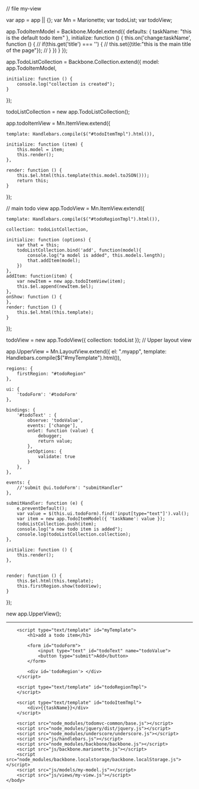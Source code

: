 // file my-view

var app = app || {};
var Mn = Marionette;
var todoList;
var todoView;

app.TodoItemModel = Backbone.Model.extend({
	defaults: {
		taskName: "this is the default todo item"
	},
	initialize: function () {
		this.on('change:taskName', function () {
			// if(this.get('title') === '') {
			// 	this.set({title:"this is the main title of the page"});
			// }
		})
	}
});

app.TodoListCollection = Backbone.Collection.extend({
	model: app.TodoItemModel,

	initialize: function () {
		console.log("collection is created");
	}
});



todoListCollection = new app.TodoListCollection();

app.todoItemView = Mn.ItemView.extend({
	
	template: Handlebars.compile($("#todoItemTmpl").html()),

	initialize: function (item) {
		this.model = item;
		this.render();
	},

	render: function () {
		this.$el.html(this.template(this.model.toJSON()));
		return this;
	}
});

// main todo view
app.TodoView = Mn.ItemView.extend({
	
	template: Handlebars.compile($("#todoRegionTmpl").html()),

	collection: todoListCollection,

	initialize: function (options) {		
		var that = this;
		todoListCollection.bind('add', function(model){
			console.log("a model is added", this.models.length);
			that.addItem(model);
		})
	},
	addItem: function(item) {
		var newItem = new app.todoItemView(item);
		this.$el.append(newItem.$el);
	},
	onShow: function () {
	},
	render: function () {
		this.$el.html(this.template);
	}
});

todoView = new app.TodoView({ collection: todoList });
// Upper layout view

app.UpperView = Mn.LayoutView.extend({
	el: ".myapp",
	template: Handlebars.compile($("#myTemplate").html()),

	regions: {
		firstRegion: "#todoRegion"
	},

	ui: {
		'todoForm': '#todoForm'
	},

	bindings: {
		'#todoText' : {
			observe: 'todoValue',
			events: ['change'],
			onSet: function (value) {
				debugger;
				return value;
			},
			setOptions: {
				validate: true
			}
		},
	},

	events: {
		//'submit @ui.todoForm': "submitHandler"
	},

	submitHandler: function (e) {
		e.preventDefault();
		var value = $(this.ui.todoForm).find('input[type="text"]').val();
		var item = new app.TodoItemModel({ 'taskName': value });
		todoListCollection.push(item);
		console.log("a new todo item is added");
		console.log(todoListCollection.collection);
	},

	initialize: function () {
		this.render();
	},


	render: function () {
		this.$el.html(this.template);
		this.firstRegion.show(todoView);
	}
});

new app.UpperView();


---------------------------------------------------
<!doctype html>
<html lang="en" data-framework="backbonejs">
	<head>
		<meta charset="utf-8">
		<title>example</title>
		<link rel="stylesheet" href="node_modules/todomvc-common/base.css">
		<link rel="stylesheet" href="node_modules/todomvc-app-css/index.css">
	</head>
	<body>
		<section class="myapp">
		</section>
		
		<script type="text/template" id="myTemplate">
			<h1>add a todo item</h1>

			<form id="todoForm">
				<input type="text" id="todoText" name="todoValue">
				<button type="submit">Add</button>
			</form>

			<div id='todoRegion'> </div>		
		</script>

		<script type="text/template" id="todoRegionTmpl">
		</script>

		<script type="text/template" id="todoItemTmpl">
			<div>{{taskName}}</div>
		</script>

		<script src="node_modules/todomvc-common/base.js"></script>
		<script src="node_modules/jquery/dist/jquery.js"></script>
		<script src="node_modules/underscore/underscore.js"></script>
		<script src="js/handlebars.js"></script>
		<script src="node_modules/backbone/backbone.js"></script>
		<script src="js/backbone.marionette.js"></script>
		<script src="node_modules/backbone.localstorage/backbone.localStorage.js"></script>
		<script src="js/models/my-model.js"></script>
		<script src="js/views/my-view.js"></script>
	</body>
</html>
